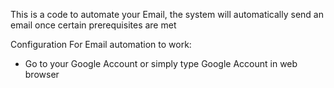 This is a code to automate your Email, the system will automatically send an email once certain prerequisites are met

Configuration For Email automation to work:
- Go to your Google Account or simply type Google Account in web browser
